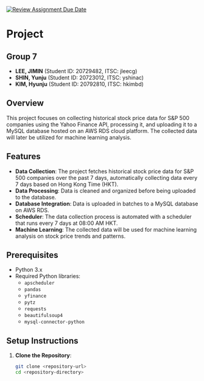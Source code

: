 [![Review Assignment Due Date](https://classroom.github.com/assets/deadline-readme-button-22041afd0340ce965d47ae6ef1cefeee28c7c493a6346c4f15d667ab976d596c.svg)](https://classroom.github.com/a/jzfQvm5J)
# Project

## Group 7
- **LEE, JIMIN** (Student ID: 20729482, ITSC: jleecg)
- **SHIN, Yunju** (Student ID: 20723012, ITSC: yshinac)
- **KIM, Hyunju** (Student ID: 20792810, ITSC: hkimbd)

## Overview
This project focuses on collecting historical stock price data for S&P 500 companies using the Yahoo Finance API, processing it, and uploading it to a MySQL database hosted on an AWS RDS cloud platform. The collected data will later be utilized for machine learning analysis.

## Features
- **Data Collection**: The project fetches historical stock price data for S&P 500 companies over the past 7 days, automatically collecting data every 7 days based on Hong Kong Time (HKT).
- **Data Processing**: Data is cleaned and organized before being uploaded to the database.
- **Database Integration**: Data is uploaded in batches to a MySQL database on AWS RDS.
- **Scheduler**: The data collection process is automated with a scheduler that runs every 7 days at 08:00 AM HKT.
- **Machine Learning**: The collected data will be used for machine learning analysis on stock price trends and patterns.

## Prerequisites
- Python 3.x
- Required Python libraries:
  - `apscheduler`
  - `pandas`
  - `yfinance`
  - `pytz`
  - `requests`
  - `beautifulsoup4`
  - `mysql-connector-python`

## Setup Instructions
1. **Clone the Repository**:
   ```bash
   git clone <repository-url>
   cd <repository-directory>
